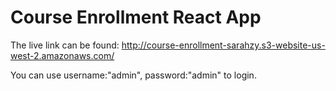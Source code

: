 # Course Enrollment React App

The live link can be found: http://course-enrollment-sarahzy.s3-website-us-west-2.amazonaws.com/

You can use username:"admin", password:"admin" to login.